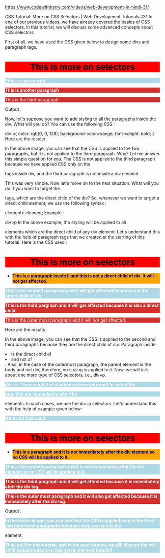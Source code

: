 https://www.codewithharry.com/videos/web-development-in-hindi-31/


CSS Tutorial: More on CSS Selectors | Web Development Tutorials #31
In one of our previous videos, we have already covered the basics of CSS selectors. In this tutorial, we will discuss some advanced concepts about CSS selectors.

First of all, we have used the CSS given below to design some divs and paragraph tags.

<!DOCTYPE html>

<html lang="en">
<head>
    <meta charset="UTF-8">
    <meta name="viewport" content="width=device-width, initial-scale=1.0">
    <title>Advanced CSS Selectors</title>
    <style>
        h1 {
            background-color: red;
            color: black;
            font-weight: bold;
            text-align: center;
        }
        div p {
            color: rgb(0, 0, 128);
            background-color: orange;
            font-weight: bold;
        }
    </style>
</head>
<body>
    <h1> This is more on selectors</h1>
    <div class="container">
        <div class="row">
            <p> This is a paragraph</p>
        </div>
        <p> This is another paragraph</p>
    </div>
    <p> This is the third paragraph</p>
</body>
</html>
Output : 



Now, let's suppose you want to add styling to all the paragraphs inside the div. What will you do? You can use the following CSS :

div p{
            color: rgb(0, 0, 128);
            background-color:orange;
            font-weight: bold;
        }
 Here are the results :



In the above image, you can see that the CSS is applied to the two paragraphs, but it is not applied to the third paragraph. Why? Let me answer this simple question for you. The CSS is not applied to the third paragraph because we have applied CSS only on the <p> tags inside div, and the third paragraph is not inside a div element.

This was very simple. Now let's move on to the next situation. What will you do if you want to target the <p> tags, which are the direct child of the div? So, whenever we want to target a direct child element, we use the following syntax :

element> element; 
Example :

div>p
In the above example, the styling will be applied to all <p> elements which are the direct child of any div element. Let's understand this with the help of paragraph tags that we created at the starting of this tutorial. Here is the CSS used :

<!DOCTYPE html>
<html lang="en">
<head>
    <meta charset="UTF-8">
    <meta name="viewport" content="width=device-width, initial-scale=1.0">
    <title>Advanced CSS Selectors</title>
    <style>
        h1 {
            background-color: red;
            color: black;
            font-weight: bold;
            text-align: center;
        }
        div p {
            color: rgb(0, 0, 128);
            background-color: orange;
            font-weight: bold;
        }
        div>p{
            background-color: lightblue;
            color:white;
        }
    </style>
</head>
<body>
    <h1> This is more on selectors</h1>
    <div class="container">
        <div class="row">
            <ul>
                <li class="item">
                    <p>This is a paragraph inside li and this is not a direct child of div. It will not get affected.</p>
                </li>
            </ul>
            <p> This is the second paragraph and it will get affected because it is the direct child of div.</p>
        </div>
        <p> This is the third pargraph and it will get affected because it is also a direct child</p>
    </div>
    <p> This is the outer most paragraph and it will not get affected. </p>
</body>
</html>
Here are the results :



In the above image, you can see that the CSS is applied to the second and third paragraphs because they are the direct child of div. Paragraph inside <li> is the direct child of <li> and not of <div>. Also, in the case of the outermost paragraph, the parent element is the body and not div; therefore, no styling is applied to it. Now, we will talk about one more type of CSS selectors, i.e., div+p.

div+p :
There might be situations where you want to select the <p> tags that are immediately after the <div> elements. In such cases, we use the div+p selectors. Let's understand this with the help of example given below:

Html and CSS used:

<!DOCTYPE html>
<html lang="en">
<head>
    <meta charset="UTF-8">
    <meta name="viewport" content="width=device-width, initial-scale=1.0">
    <title>Advanced CSS Selectors</title>
    <style>
        h1 {
            background-color: red;
            color: black;
            font-weight: bold;
            text-align: center;
        }
        /* div p {
            color: rgb(0, 0, 128);
            background-color: orange;
            font-weight: bold;
        } */
        /* div>p{
            background-color: lightblue;
            color:white;
        } */
      div+p{
          color: white;
          background-color:#D2302C;
      }
    </style>
</head>
<body>
    <h1> This is more on selectors</h1>
    <div class="container">
        <div class="row">
            <ul>
                <li class="item">
                    <p>This is a paragraph and it is not immediately after the div element so no CSS will be applied to it.</p>
                </li>
            </ul>
            <p> This is the second paragraph and it is not immediately after the div element so no CSS will be applied to it.</p>
        </div>
        <p> This is the third pargraph and it will get affected because it is immediately afetr the div tag.</p>
    </div>
    <p> This is the outer most paragraph and it will also get affected because it is immediately after the div tag. </p>
</body>
</html>
Output :



In the above image, you can see that the CSS is applied only to the third and outermost paragraphs because they are next to the <div> element.

This is all for this tutorial, and in the next tutorial, we will discuss the nth-child pseudo selectors. See you in the next tutorial!